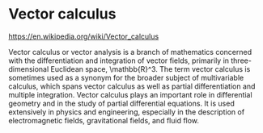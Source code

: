 # Vector calculus

https://en.wikipedia.org/wiki/Vector_calculus

Vector calculus or vector analysis is a branch of mathematics concerned with the differentiation and integration of vector fields, primarily in three-dimensional Euclidean space, \mathbb{R}^3. The term vector calculus is sometimes used as a synonym for the broader subject of multivariable calculus, which spans vector calculus as well as partial differentiation and multiple integration. Vector calculus plays an important role in differential geometry and in the study of partial differential equations. It is used extensively in physics and engineering, especially in the description of electromagnetic fields, gravitational fields, and fluid flow.
